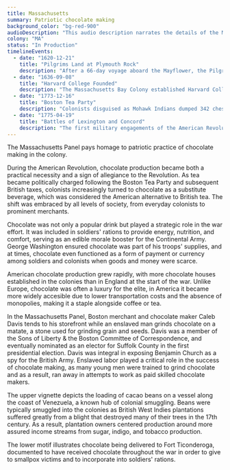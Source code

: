 ```yaml
---
title: Massachusetts
summary: Patriotic chocolate making
background_color: "bg-red-900"
audioDescription: "This audio description narrates the details of the Massachusetts Tapestry, which celebrates the state's pivotal role in the founding of America and its continued influence on education and innovation."
colony: "MA"
status: "In Production"
timelineEvents:
  - date: "1620-12-21"
    title: "Pilgrims Land at Plymouth Rock"
    description: "After a 66-day voyage aboard the Mayflower, the Pilgrims established the Plymouth Colony, the second successful English settlement in North America."
  - date: "1636-09-08"
    title: "Harvard College Founded"
    description: "The Massachusetts Bay Colony established Harvard College, the first institution of higher education in the United States, initially to train Puritan ministers."
  - date: "1773-12-16"
    title: "Boston Tea Party"
    description: "Colonists disguised as Mohawk Indians dumped 342 chests of British tea into Boston Harbor to protest British taxation without representation."
  - date: "1775-04-19"
    title: "Battles of Lexington and Concord"
    description: "The first military engagements of the American Revolutionary War, where 'the shot heard round the world' marked the beginning of armed conflict with Great Britain."
---
```


The Massachusetts Panel pays homage to patriotic practice of chocolate making in the colony. 

During the American Revolution, chocolate production became both a practical necessity and a sign of allegiance to the Revolution.
As tea became politically charged following the Boston Tea Party and subsequent British taxes, colonists increasingly turned to
chocolate as a substitute beverage, which was considered the American alternative to British tea. The shift was embraced by all
levels of society, from everyday colonists to prominent merchants. 

Chocolate was not only a popular drink but played a strategic role in the war effort. It was included in soldiers' rations to 
provide energy, nutrition, and comfort, serving as an edible morale booster for the Continental Army. George Washington ensured
chocolate was part of his troops' supplies, and at times, chocolate even functioned as a form of payment or currency among soldiers
and colonists when goods and money were scarce. 

American chocolate production grew rapidly, with more chocolate houses established in the colonies than in England at the start
of the war. Unlike Europe, chocolate was often a luxury for the elite, in America it became more widely accesible due to lower 
transportation costs and the absence of monopolies, making it a staple alongside coffee or tea. 

In the Massachusetts Panel, Boston merchant and chocolate maker Caleb Davis tends to his storefront while an enslaved man grinds chocolate on 
a matate, a stone used for grinding grain and seeds. Davis was a member of the Sons of Liberty & the Boston Committee of 
Correspondence, and eventually nominated as an elector for Suffolk County in the first presidential election. 
Davis was integral in exposing Benjamin Church as a spy for the British Army. Enslaved labor played a critical role in the success
of chocolate making, as many young men were trained to grind chocolate and as a result, ran away in attempts to work as paid 
skilled chocolate makers. 

The upper vignette depicts the loading of cacao beans on a vessel along the coast of Venezuela, a known hub of colonial smuggling.
Beans were typically smuggled into the colonies as British West Indies plantations suffered greatly from a blight that destroyed
many of their trees in the 17th century. As a result, plantation owners centered production around more assured income streams from
sugar, indigo, and tobacco production. 

The lower motif illustrates chocolate being delivered to Fort Ticonderoga, documented to have received chocolate throughout the
war in order to give to smallpox victims and to incorporate into soldiers' rations. 